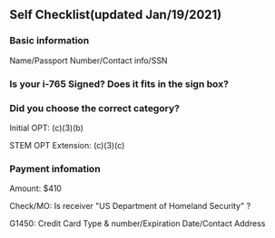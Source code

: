 ## Self Checklist(updated Jan/19/2021)

### Basic information

Name/Passport Number/Contact info/SSN

### Is your i-765 Signed? Does it fits in the sign box?


### Did you choose the correct category?

Initial OPT: (c)(3)(b)

STEM OPT Extension: (c)(3)(c) 

### Payment infomation
Amount: $410

Check/MO: Is receiver "US Department of Homeland Security" ?

G1450: Credit Card Type & number/Expiration Date/Contact Address